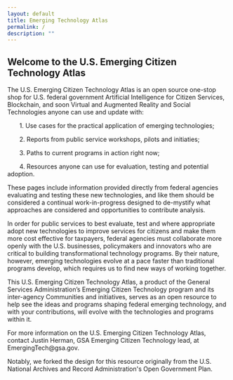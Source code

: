 ```yaml
---
layout: default
title: Emerging Technology Atlas
permalink: /
description: ""
---
```



<h2>Welcome to the U.S. Emerging Citizen Technology Atlas</h2>

<p dir="ltr">The U.S. Emerging Citizen Technology Atlas is an open source one-stop shop for U.S. federal government Artificial Intelligence for Citizen Services, Blockchain, and soon Virtual and Augmented Reality and Social Technologies anyone can use and update with:</p> 

<p>&nbsp;&nbsp;&nbsp;&nbsp;&nbsp;&nbsp; 1. Use cases for the practical application of emerging technologies;</p>
<p>&nbsp;&nbsp;&nbsp;&nbsp;&nbsp;&nbsp; 2. Reports from public service workshops, pilots and initiaties;</p>
<p>&nbsp;&nbsp;&nbsp;&nbsp;&nbsp;&nbsp; 3. Paths to current programs in action right now;</p>
<p>&nbsp;&nbsp;&nbsp;&nbsp;&nbsp;&nbsp; 4. Resources anyone can use for evaluation, testing and potential adoption.</p>

<p>These pages include information provided directly from federal agencies evaluating and testing these new technologies, and like them should be considered a continual work-in-progress designed to de-mystify what approaches are considered and opportunities to contribute analysis.</p> 

<p>In order for public services to best evaluate, test and where appropriate adopt new technologies to improve services for citizens and make them more cost effective for taxpayers, federal agencies must collaborate more openly with the U.S. businesses, policymakers and innovators who are critical to building transformational technology programs. By their nature, however, emerging technologies evolve at a pace faster than traditional programs develop, which requires us to find new ways of working together.</p> 

<p>This U.S. Emerging Citizen Technology Atlas, a product of the General Services Administration’s Emerging Citizen Technology program and its inter-agency Communities and initiatives, serves as an open resource to help see the ideas and programs shaping federal emerging technology, and with your contributions, will evolve with the technologies and programs within it.</p> 

<p>For more information on the U.S. Emerging Citizen Technology Atlas, contact Justin Herman, GSA Emerging Citizen Technology lead, at EmergingTech@gsa.gov.</p>

<p>Notably, we forked the design for this resource originally from the U.S. National Archives and Record Administration's Open Government Plan.</p>

